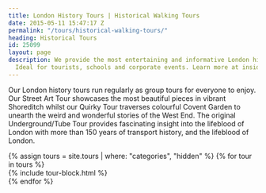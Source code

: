 ```yaml
---
title: London History Tours | Historical Walking Tours
date: 2015-05-11 15:47:17 Z
permalink: "/tours/historical-walking-tours/"
heading: Historical Tours
id: 25099
layout: page
description: We provide the most entertaining and informative London history tours.
  Ideal for tourists, schools and corporate events. Learn more at insider-london.co.uk.
---
```


  <p>Our London history tours run regularly as group tours for everyone to enjoy. Our Street Art Tour showcases the most beautiful pieces in vibrant Shoreditch whilst our Quirky Tour traverses colourful Covent Garden to unearth the weird and wonderful stories of the West End. The original Underground/Tube Tour provides fascinating insight into the lifeblood of London with more than 150 years of transport history, and the lifeblood of London.</p>

<div class="layout">
  {% assign tours = site.tours | where: "categories", "hidden" %}
  {% for tour in tours %}
    <div class="layout__item u-1/4 u-1/3-lap u-1/2-palm">
      {% include tour-block.html %}
    </div>
  {% endfor %}  
</div>

